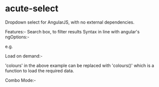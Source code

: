 acute-select
============

Dropdown select for AngularJS, with no external dependencies.

Features:-
Search box, to filter results
Syntax in line with angular's ngOptions:-

e.g. <ac-select ac-model='selectedColour' ac-options='colour.name for colour in colours'></ac-select>

Load on demand:-

'colours' in the above example can be replaced with 'colours()' which is a function to load the required data.

Combo Mode:-

